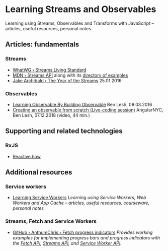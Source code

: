 # Learning Streams and Observables

Learning using Streams, Observables and Transforms with JavaScript – articles, useful resources, personal notes.

## Articles: fundamentals

### Streams

* [WhatWG › Streams Living Standard](https://streams.spec.whatwg.org/) 
* [MDN › Streams API](https://developer.mozilla.org/en-US/docs/Web/API/Streams_API) along with its [directory of examples](https://github.com/mdn/dom-examples/tree/master/streams)
* [Jake Archibald › The Year of the Streams](https://jakearchibald.com/2016/streams-ftw/) 25.01.2016

### Observables

* [Learning Observable By Building Observable](https://medium.com/@benlesh/learning-observable-by-building-observable-d5da57405d87) Ben Lesh, 08.03.2016
* [Creating an observable from scratch (Live-coding session)](https://www.youtube.com/watch?v=m40cF91F8_A&t=762s) AngularNYC, Ben Lesh, 07.12.2018 (video, 44 min.)

## Supporting and related technologies

### RxJS

* [Reactive.how](https://reactive.how/reduce)

## Additional resources

### Service workers

* [Learning Service Workers](https://github.com/olange/learning-service-workers) _Learning using Service Workers, Web Workers and App Cache – articles, useful resources, courseware, personal notes_

### Streams, Fetch and Service Workers

* [GitHub › AnthumChris › Fetch progress indicators](https://github.com/AnthumChris/fetch-progress-indicators) _Provides working examples for implementing progress bars and progress indicators with the [Fetch API](https://developer.mozilla.org/en-US/docs/Web/API/Fetch_API), [Streams API](https://developer.mozilla.org/en-US/docs/Web/API/Streams_API), and [Service Worker API](https://developer.mozilla.org/en-US/docs/Web/API/Service_Worker_API)._
